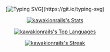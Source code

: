 <div align="center">

[![Typing SVG](https://readme-typing-svg.demolab.com?font=Hack&size=24&pause=1000&color=99CBD5&center=true&vCenter=true&random=true&width=435&lines=Howdy%2C+my+name+is+Erick!)](https://git.io/typing-svg)

[![kawakionrails's Stats](https://github-readme-stats.vercel.app/api?username=kawakionrails&theme=rose_pine&show_icons=true&hide_border=true&count_private=true&border_radius=12)](https://github.com/kawakionrails)

[![kawakionrails's Top Languages](https://github-readme-stats.vercel.app/api/top-langs/?username=kawakionrails&theme=rose_pine&show_icons=true&hide_border=true&layout=compact&border_radius=12)](https://github.com/kawakionrails)

[![kawakionrails's Streak](https://github-readme-streak-stats.herokuapp.com/?user=kawakionrails&theme=rose_pine&hide_border=true&border_radius=12)](https://github.com/kawakionrails)

</div>
